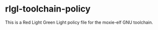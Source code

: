 # rlgl-toolchain-policy

This is a Red Light Green Light policy file for the moxie-elf
GNU toolchain.
